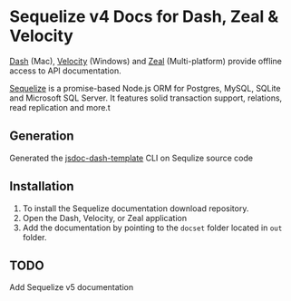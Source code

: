 
# Sequelize v4 Docs for Dash, Zeal & Velocity

[Dash](https://kapeli.com/dash) (Mac), [Velocity](https://velocity.silverlakesoftware.com/) (Windows) and [Zeal](https://zealdocs.org/)  (Multi-platform) provide offline access to API documentation.

[Sequelize](https://github.com/sequelize/sequelize) is a promise-based Node.js ORM for Postgres, MySQL, SQLite and Microsoft SQL Server. It features solid transaction support, relations, read replication and more.t

## Generation
Generated the [jsdoc-dash-template](https://github.com/theasta/jsdoc-dash-template) CLI on Sequlize source code

## Installation
1. To install the Sequelize documentation download repository. 
2. Open the Dash, Velocity, or Zeal application
3. Add the documentation by pointing to the `docset` folder located in `out` folder.

## TODO
Add Sequelize v5 documentation